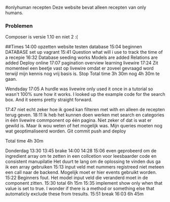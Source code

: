 #onlyhuman recepten
Deze website bevat alleen recepten van only humans.
### Problemen
Composer is versie 1.10 en niet 2 :(

##Times
14:00 opzetten website testen database
15:04 beginnen DATABASE
set up vagrant
15:41
Question what will i use to track the time of a recepie
16:32 Database seeding works
Models are added
Relations are added
Deploy online
17:07 pagination overview learning livewire
17:24 Zit momenteel een beetje vast op livewire omdat er zoveel gevraagd word terwijl mijn kennis nog vrij basis is.
Stop
Total time 3h 30m nog 4h 30m te gaan.

Wendsday 17:05
A hurdle was livewire only used it once in a tutorial so wasn't 100% sure how it works.
I looked up the example code for the search box. And it seems pretty straight forward.

 17:47 niet echt zeker hoe ik goed kan filteren met with en alleen de recepten terug geven.
18:11 Ik heb het kunnen doen werken met search en categories in één livewire commponent op één pagina.
Niet zeker of dat is wat er gewild is. Maar ik wou weten of het mogelijk was. Mijn queries moeten nog wat geoptimaliseerd worden.
Git commit push and deploy

Total time 4h 30m

Donderdag 13:30
13:45 brake
14:00
14:28
15:06 even geprobeerd om de ingredient array om te zetten in een collcetion voor leesbaarder code en consistent manupilatie
Het duurt te lang om de oplossing te vinden dus ga ik een array gebruiken
15:13 input veld met nummers registreed niet meteen een call naar de backend.
Mogelijk moet er hier events gebruikt worden.
15:22 Beginners fout. Het model input veld die veranderd moet in de component zitten.
15:30 total 6h 15m
15:35 implement show only when that value is set to true.
I wonder if there is a method or something else that automaticly exclude these from tresults.
15:51 break
16:03
6h 45m
